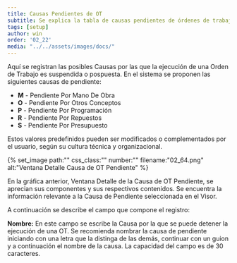 ```yaml
---
title: Causas Pendientes de OT
subtitle: Se explica la tabla de causas pendientes de órdenes de trabajo. 
tags: [setup]
author: win
order: '02_22'
media: "../../assets/images/docs/"
---
```


Aquí se registran las posibles Causas por las que la ejecución de una Orden de Trabajo es suspendida o pospuesta. En el sistema se proponen las siguientes causas de pendiente:

- **M** - Pendiente Por Mano De Obra
- **O** - Pendiente Por Otros Conceptos
- **P** - Pendiente Por Programación
- **R** - Pendiente Por Repuestos
- **S** - Pendiente Por Presupuesto

Estos valores predefinidos pueden ser modificados o complementados por el usuario, según su cultura técnica y organizacional.

{% set_image
  path:""
  css_class:""
  number:""
  filename:"02_64.png"
  alt:"Ventana Detalle Causa de OT Pendiente"
%}

En la gráfica anterior, Ventana Detalle de la Causa de OT Pendiente, se aprecian sus componentes y sus respectivos contenidos. Se encuentra la información relevante a la Causa de Pendiente seleccionada en el Visor.

A continuación se describe el campo que compone el registro:

**Nombre:** En este campo se escribe la Causa por la que se puede detener la ejecución de una OT. Se recomienda nombrar la causa de pendiente iniciando con una letra que la distinga de las demás, continuar con un guion y a continuación el nombre de la causa. La capacidad del campo es de 30 caracteres.
